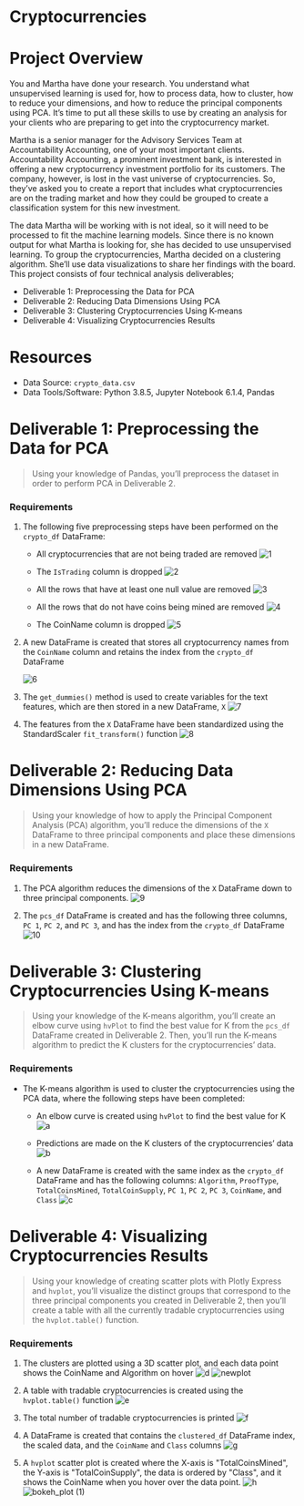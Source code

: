# Cryptocurrencies
# Project Overview
You and Martha have done your research. You understand what unsupervised learning is used for, how to process data, how to cluster, how to reduce your dimensions, and how to reduce the principal components using PCA. It’s time to put all these skills to use by creating an analysis for your clients who are preparing to get into the cryptocurrency market.

Martha is a senior manager for the Advisory Services Team at Accountability Accounting, one of your most important clients. Accountability Accounting, a prominent investment bank, is interested in offering a new cryptocurrency investment portfolio for its customers. The company, however, is lost in the vast universe of cryptocurrencies. So, they’ve asked you to create a report that includes what cryptocurrencies are on the trading market and how they could be grouped to create a classification system for this new investment.

The data Martha will be working with is not ideal, so it will need to be processed to fit the machine learning models. Since there is no known output for what Martha is looking for, she has decided to use unsupervised learning. To group the cryptocurrencies, Martha decided on a clustering algorithm. She’ll use data visualizations to share her findings with the board. This project consists of four technical analysis deliverables;

* Deliverable 1: Preprocessing the Data for PCA
* Deliverable 2: Reducing Data Dimensions Using PCA
* Deliverable 3: Clustering Cryptocurrencies Using K-means
* Deliverable 4: Visualizing Cryptocurrencies Results
# Resources
* Data Source: `crypto_data.csv`
* Data Tools/Software: Python 3.8.5, Jupyter Notebook 6.1.4, Pandas

# Deliverable 1: Preprocessing the Data for PCA
>Using your knowledge of Pandas, you’ll preprocess the dataset in order to perform PCA in Deliverable 2.

### Requirements
1. The following five preprocessing steps have been performed on the `crypto_df` DataFrame:
    * All cryptocurrencies that are not being traded are removed 
     ![1](https://user-images.githubusercontent.com/76136277/116799776-73083c00-aac9-11eb-9f40-85acaca8ebcd.PNG)

    * The `IsTrading` column is dropped 
    ![2](https://user-images.githubusercontent.com/76136277/116799779-7ac7e080-aac9-11eb-94af-6b36e4228613.PNG)

    * All the rows that have at least one null value are removed 
    ![3](https://user-images.githubusercontent.com/76136277/116799793-82878500-aac9-11eb-8807-e708286f4efd.PNG)

    * All the rows that do not have coins being mined are removed 
    ![4](https://user-images.githubusercontent.com/76136277/116799798-8adfc000-aac9-11eb-9a10-dd11105ec09d.PNG)

    * The CoinName column is dropped 
    ![5](https://user-images.githubusercontent.com/76136277/116799804-903d0a80-aac9-11eb-9d31-9ae0da04614f.PNG)

2. A new DataFrame is created that stores all cryptocurrency names from the `CoinName` column and retains the index from the `crypto_df` DataFrame 

   ![6](https://user-images.githubusercontent.com/76136277/116799813-b5317d80-aac9-11eb-8a1b-9773fd80bf11.PNG)

3. The `get_dummies()` method is used to create variables for the text features, which are then stored in a new DataFrame, `X` 
![7](https://user-images.githubusercontent.com/76136277/116799816-bbbff500-aac9-11eb-92e7-b3a04058bfa0.PNG)

4. The features from the `X` DataFrame have been standardized using the StandardScaler `fit_transform()` function 
![8](https://user-images.githubusercontent.com/76136277/116799834-dd20e100-aac9-11eb-99c3-f727495dffd1.PNG)

# Deliverable 2: Reducing Data Dimensions Using PCA
>Using your knowledge of how to apply the Principal Component Analysis (PCA) algorithm, you’ll reduce the dimensions of the `X` DataFrame to three principal components and place these dimensions in a new DataFrame.

### Requirements
1. The PCA algorithm reduces the dimensions of the `X` DataFrame down to three principal components.
![9](https://user-images.githubusercontent.com/76136277/116799924-87006d80-aaca-11eb-9092-6b1d6134167a.PNG)

2. The `pcs_df` DataFrame is created and has the following three columns, `PC 1`, `PC 2`, and `PC 3`, and has the index from the `crypto_df` DataFrame
![10](https://user-images.githubusercontent.com/76136277/116799929-8c5db800-aaca-11eb-9732-50da0ca5f8bc.PNG)

# Deliverable 3: Clustering Cryptocurrencies Using K-means
> Using your knowledge of the K-means algorithm, you’ll create an elbow curve using `hvPlot` to find the best value for K from the `pcs_df` DataFrame created in Deliverable 2. Then, you’ll run the K-means algorithm to predict the K clusters for the cryptocurrencies’ data.

### Requirements
* The K-means algorithm is used to cluster the cryptocurrencies using the PCA data, where the following steps have been completed:
  * An elbow curve is created using `hvPlot` to find the best value for K 
  ![a](https://user-images.githubusercontent.com/76136277/116800127-3a1d9680-aacc-11eb-98cd-129e885e5f60.PNG)

  * Predictions are made on the K clusters of the cryptocurrencies’ data 
  ![b](https://user-images.githubusercontent.com/76136277/116800135-4570c200-aacc-11eb-96e6-f9785d30f2e2.PNG)

  * A new DataFrame is created with the same index as the `crypto_df` DataFrame and has the following columns: `Algorithm`, `ProofType`, `TotalCoinsMined`, `TotalCoinSupply`, `PC 1`, `PC 2`, `PC 3`, `CoinName`, and `Class` 
![c](https://user-images.githubusercontent.com/76136277/116800139-528db100-aacc-11eb-9ed4-e1105f4be2b8.PNG)


# Deliverable 4: Visualizing Cryptocurrencies Results
>Using your knowledge of creating scatter plots with Plotly Express and `hvplot`, you’ll visualize the distinct groups that correspond to the three principal components you created in Deliverable 2, then you’ll create a table with all the currently tradable cryptocurrencies using the `hvplot.table()` function.

### Requirements
1. The clusters are plotted using a 3D scatter plot, and each data point shows the CoinName and Algorithm on hover 
![d](https://user-images.githubusercontent.com/76136277/116800238-54a43f80-aacd-11eb-890f-f27ca9355c86.PNG)
![newplot](https://user-images.githubusercontent.com/76136277/116800241-61c12e80-aacd-11eb-8e70-21f3fa3e6444.png)

2. A table with tradable cryptocurrencies is created using the `hvplot.table()` function 
![e](https://user-images.githubusercontent.com/76136277/116800277-afd63200-aacd-11eb-9b88-26ef8b023866.PNG)

3. The total number of tradable cryptocurrencies is printed 
![f](https://user-images.githubusercontent.com/76136277/116800291-cf6d5a80-aacd-11eb-9805-3f0b4ba077b4.PNG)

4. A DataFrame is created that contains the `clustered_df` DataFrame index, the scaled data, and the `CoinName` and `Class` columns
![g](https://user-images.githubusercontent.com/76136277/116800318-06dc0700-aace-11eb-8458-bcb492b77fd5.PNG)

5. A `hvplot` scatter plot is created where the X-axis is "TotalCoinsMined", the Y-axis is "TotalCoinSupply", the data is ordered by "Class", and it shows the CoinName when you hover over the data point.
![h](https://user-images.githubusercontent.com/76136277/116800323-0fccd880-aace-11eb-83cc-8696c0dcebb0.PNG)
![bokeh_plot (1)](https://user-images.githubusercontent.com/76136277/116800327-16f3e680-aace-11eb-9546-34115bf121d0.png)

